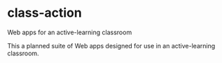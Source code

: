 # class-action
Web apps for an active-learning classroom

This a planned suite of Web apps designed for use in an active-learning classroom.
